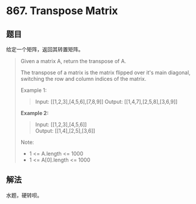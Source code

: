 # 867. Transpose Matrix

## 题目

给定一个矩阵，返回其转置矩阵。

>Given a matrix A, return the transpose of A.
>
>The transpose of a matrix is the matrix flipped over it's main diagonal, switching the row and column indices of the matrix.
>
>Example 1:
>
>>Input: [[1,2,3],[4,5,6],[7,8,9]]
>>Output: [[1,4,7],[2,5,8],[3,6,9]]
>
>**Example 2:**
>
>>Input: [[1,2,3],[4,5,6]]  
>>Output: [[1,4],[2,5],[3,6]]  
>
>Note:
>
> - 1 <= A.length <= 1000
> - 1 <= A[0].length <= 1000

## 解法

水题，硬转呗。
